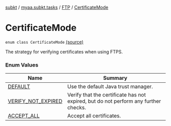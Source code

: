 [subkt](../../../index.md) / [myaa.subkt.tasks](../../index.md) / [FTP](../index.md) / [CertificateMode](./index.md)

# CertificateMode

`enum class CertificateMode` [(source)](https://github.com/Myaamori/SubKt/blob/master/src/main/kotlin/myaa/subkt/tasks/tasks.kt#L1706)

The strategy for verifying certificates when using FTPS.

### Enum Values

| Name | Summary |
|---|---|
| [DEFAULT](-d-e-f-a-u-l-t.md) | Use the default Java trust manager. |
| [VERIFY_NOT_EXPIRED](-v-e-r-i-f-y_-n-o-t_-e-x-p-i-r-e-d.md) | Verify that the certificate has not expired, but do not perform any further checks. |
| [ACCEPT_ALL](-a-c-c-e-p-t_-a-l-l.md) | Accept all certificates. |
